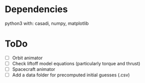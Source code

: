 # Dependencies
python3 with: casadi, numpy, matplotlib

# ToDo
* [ ] Orbit animator
* [ ] Check liftoff model equations (particularly torque and thrust)
* [ ] Spacecraft animator
* [ ] Add a data folder for precomputed initial guesses (.csv)